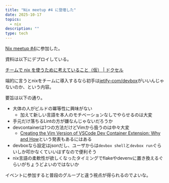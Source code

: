 ```yaml
---
title: "Nix meetup #4 に登壇した"
date: 2025-10-17
topics:
  - nix
description: ""
type: tech
---
```


[Nix meetup #4](https://nix-ja.connpass.com/event/369476/)に参加した。

資料は以下にデプロイしている。

[チームで nix を使うために考えていること（仮） | ドクセル](https://www.docswell.com/s/Omochice/KDW43N-2025-10-19-nix-meetup-4)

端的に言うとnixをチームに導入するなら初手は[jetify-com/devbox](https://github.com/jetify-com/devbox)がいいんじゃないのか、という内容。

要旨は以下の通り。

- 大体の人がビルドの冪等性に興味がない
    - 加えて新しい言語を本人のモチベーションなしでやらせるのは大変
- 手元だけ落ちるLintの方が嫌なんじゃないだろうか
- devcontainerは1つの方法だけどVimから扱うのは中々大変
    - [Creating the Vim Version of VSCode Dev Container Extension: Why and How](https://github.com/vim-jp/slides.vimconf.org/blob/cd2c6e13f561cac8128e2ee7e911f8ad2e2cce70/2024/07-mikoto2000-creating_the_vim_version_of_vscode_dev_container_extension.pdf)という発表もあるにはある
- devboxなら設定はjsonだし、ユーザからは`devbox shell`と`devbox run`ぐらいしか叩かなくていいはずなので便利そう
- nix言語の柔軟性が欲しくなったタイミングでflakeやdevenvに置き換えるぐらいがちょうどよいのではないか

イベントに参加すると普段のグループと違う視点が得られるのでよいな。
